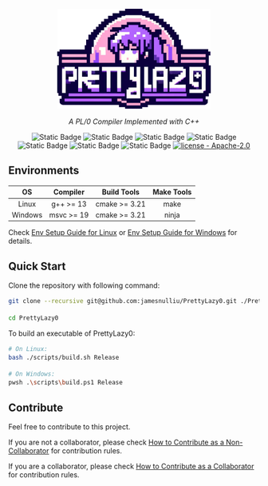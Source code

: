 <div align="center">

  <img src="./docs/imgs/PrettyLazy0-logo.png" height=200px></img>
  
  <em>A PL/0 Compiler Implemented with C++</em>

  ![Static Badge](https://img.shields.io/badge/PL%2F0-purple?style=plastic&link=https%3A%2F%2Fgithub.com%2Fjamesnulliu%2FPrettyLazy0%2Fblob%2Fmain%2FLICENSE) ![Static Badge](https://img.shields.io/badge/C%2B%2B-23-blue?style=plastic) ![Static Badge](https://img.shields.io/badge/g%2B%2B-13-blue?style=plastic) ![Static Badge](https://img.shields.io/badge/msvc-19-blue?style=plastic) ![Static Badge](https://img.shields.io/badge/cmake-navy?style=plastic&link=https%3A%2F%2Fgithub.com%2Fjamesnulliu%2FPrettyLazy0%2Fblob%2Fmain%2FLICENSE) ![Static Badge](https://img.shields.io/badge/make-navy?style=plastic&link=https%3A%2F%2Fgithub.com%2Fjamesnulliu%2FPrettyLazy0%2Fblob%2Fmain%2FLICENSE) ![Static Badge](https://img.shields.io/badge/ninja-navy?style=plastic&link=https%3A%2F%2Fgithub.com%2Fjamesnulliu%2FPrettyLazy0%2Fblob%2Fmain%2FLICENSE) [![license - Apache-2.0](https://img.shields.io/badge/license-Apache--2.0-darkgreen?style=plastic)](https://github.com/jamesnulliu/PrettyLazy0/blob/main/LICENSE)

</div>


## Environments

<div align="center">

| OS | Compiler | Build Tools | Make Tools |
|:--:|:--------:|:-----------:|:----------:|
| Linux | g++ >= 13 | cmake >= 3.21 | make |
| Windows | msvc >= 19 | cmake >= 3.21 | ninja |

</div>

Check [Env Setup Guide for Linux](./docs/Env_Setup_Guide_for_Linux.md) or [Env Setup Guide for Windows](./docs/Env_Setup_Guide_for_Windows.md) for details.

## Quick Start

Clone the repository with following command:

```bash
git clone --recursive git@github.com:jamesnulliu/PrettyLazy0.git ./PrettyLazy0

cd PrettyLazy0
```

To build an executable of PrettyLazy0:

```bash
# On Linux:
bash ./scripts/build.sh Release

# On Windows:
pwsh .\scripts\build.ps1 Release
```

## Contribute

Feel free to contribute to this project.

If you are not a collaborator, please check [How to Contribute as a Non-Collaborator](./docs/How_to_Contribute_as_a_Non-Collaborator.md) for contribution rules.

If you are a collaborator, please check [How to Contribute as a Collaborator](./docs/How_to_Contribute_as_a_Collaborator.md) for contribution rules.
